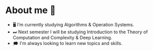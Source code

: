 # About me 🙂



- 🖥 I’m currently studying Algorithms & Operation Systems.
- ⏭ Next semester I will be studying Introduction to the Theory of Computation and Complexity & Deep Learning.
- 🗯 I'm always looking to learn new topics and skills.
